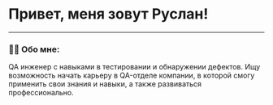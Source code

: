 # Привет, меня зовут Руслан!

---

### 👨‍💻 Обо мне:

QA инженер с навыками в тестировании и обнаружении дефектов. Ищу возможность начать карьеру в QA-отделе компании, в которой смогу применить свои знания и навыки, а также развиваться профессионально.
